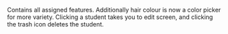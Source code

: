 Contains all assigned features. Additionally hair colour is now a color picker for more variety. Clicking a student takes you to edit screen, and clicking the trash icon deletes the student.
